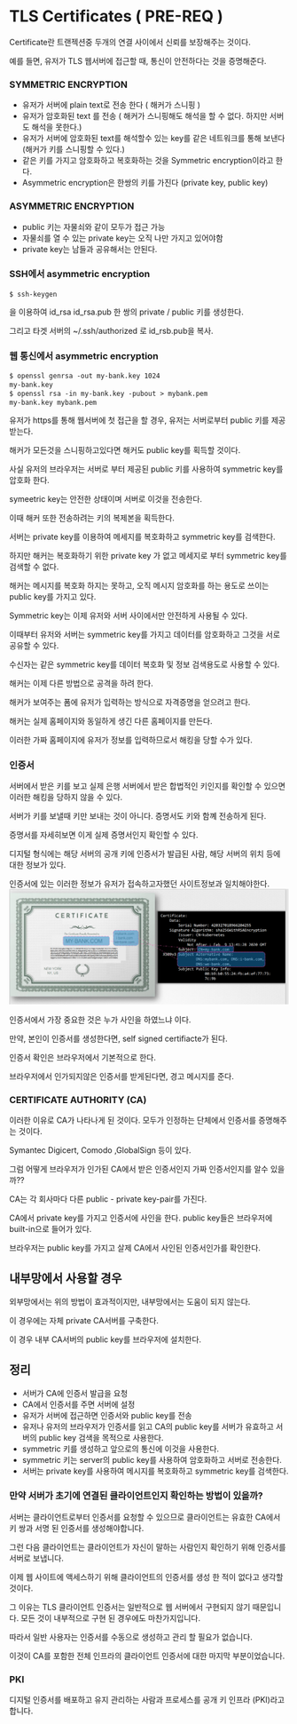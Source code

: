 # TLS Certificates ( PRE-REQ )
Certificate란 트랜젝션중 두개의 연결 사이에서 신뢰를 보장해주는 것이다.

예를 들면, 유저가 TLS 웹서버에 접근할 때, 통신이 안전하다는 것을 증명해준다.

### SYMMETRIC ENCRYPTION
* 유저가 서버에 plain text로 전송 한다 ( 해커가 스니핑 )
* 유저가 암호화된 text 를 전송 ( 해커가 스니핑해도 해석을 할 수 없다. 하지만 서버도 해석을 못한다.)
* 유저가 서버에 암호화된 text를 해석할수 있는 key를 같은 네트워크를 통해 보낸다 (해커가 키를 스니핑할 수 있다.)
* 같은 키를 가지고 암호화하고 복호화하는 것을 Symmetric encryption이라고 한다.
* Asymmetric encryption은 한쌍의 키를 가진다 (private key, public key)

 
### ASYMMETRIC ENCRYPTION
* public 키는 자물쇠와 같이 모두가 접근 가능
* 자물쇠를 열 수 있는 private key는 오직 나만 가지고 있어야함
* private key는 남들과 공유해서는 안된다.

### SSH에서 asymmetric encryption
```
$ ssh-keygen
```
을 이용하여 id_rsa id_rsa.pub 한 쌍의 private / public 키를 생성한다.

그리고 타겟 서버의 ~/.ssh/authorized 로 id_rsb.pub을 복사.

### 웹 통신에서 asymmetric encryption
```
$ openssl genrsa -out my-bank.key 1024
my-bank.key
$ openssl rsa -in my-bank.key -pubout > mybank.pem
my-bank.key mybank.pem
```
유저가 https를 통해 웹서버에 첫 접근을 할 경우, 유저는 서버로부터 public 키를 제공받는다.

해커가 모든것을 스니핑하고있다면 해커도 public key를 획득할 것이다.

사실 유저의 브라우저는 서버로 부터 제공된 public 키를 사용하여 symmetric key를 압호화 한다.

symeetric key는 안전한 상태이며 서버로 이것을 전송한다.

이때 해커 또한 전송하려는 키의 복제본을 획득한다.

서버는 private key를 이용하여 메세지를 복호화하고 symmetric key를 검색한다.

하지만 해커는 복호화하기 위한 private key 가 없고 메세지로 부터 symmetric key를 검색할 수 없다.
 
해커는 메시지를 복호화 하지는 못하고, 오직 메시지 암호화를 하는 용도로 쓰이는 public key를 가지고 있다.
 
Symmetric key는 이제 유저와 서버 사이에서만 안전하게 사용될 수 있다.

이때부터 유저와 서버는 symmetric key를 가지고 데이터를 암호화하고 그것을 서로 공유할 수 있다.

수신자는 같은 symmetric key를 데이터 복호화 및 정보 검색용도로 사용할 수 있다.
 
해커는 이제 다른 방법으로 공격을 하려 한다.

해커가 보여주는 폼에 유저가 입력하는 방식으로 자격증명을 얻으려고 한다.

해커는 실제 홈페이지와 동일하게 생긴 다른 홈페이지를 만든다.

이러한 가짜 홈페이지에 유저가 정보를 입력하므로서 해킹을 당할 수가 있다.

### 인증서
서버에서 받은 키를 보고 실제 은행 서버에서 받은 합법적인 키인지를 확인할 수 있으면 이러한 해킹을 당하지 않을 수 있다.

서버가 키를 보낼때 키만 보내는 것이 아니다. 증명서도 키와 함꼐 전송하게 된다.

증명서를 자세히보면 이게 실제 증명서인지 확인할 수 있다.

디지털 형식에는 해당 서버의 공개 키에 인증서가 발급된 사람, 해당 서버의 위치 등에 대한 정보가 있다.

인증서에 있는 이러한 정보가 유저가 접속하고자했던 사이트정보과 일치해야한다.
![cerificate](../contents/certification.PNG)

인증서에서 가장 중요한 것은 누가 사인을 하였느냐 이다.

만약, 본인이 인증서를 생성한다면, self signed certifiacte가 된다.

인증서 확인은 브라우저에서 기본적으로 한다.

브라우저에서 인가되지않은 인증서를 받게된다면, 경고 메시지를 준다.

### CERTIFICATE AUTHORITY (CA)
이러한 이유로 CA가 나타나게 된 것이다. 모두가 인정하는 단체에서 인증서를 증명해주는 것이다.

Symantec Digicert, Comodo ,GlobalSign 등이 있다.

그럼 어떻게 브라우저가 인가된 CA에서 받은 인증서인지 가짜 인증서인지를 알수 있을까??

CA는 각 회사마다 다른 public - private key-pair를 가진다.

CA에서 private key를 가지고 인증서에 사인을 한다. public key들은 브라우저에 built-in으로 들어가 있다.

브라우저는 public key를 가지고 살제 CA에서 사인된 인증서인가를 확인한다.

## 내부망에서 사용할 경우
외부망에서는 위의 방법이 효과적이지만, 내부망에서는 도움이 되지 않는다.

이 경우에는 자체 private CA서버를 구축한다.

이 경우 내부 CA서버의 public key를 브라우저에 설치한다.

## 정리
* 서버가 CA에 인증서 발급을 요청
* CA에서 인증서를 주면 서버에 설정
* 유저가 서버에 접근하면 인증서와 public key를 전송
* 유저나 유저의 브라우저가 인증서를 읽고 CA의 public key를 서버가 유효하고 서버의 public key 검색을 목적으로 사용한다.
* symmetric 키를 생성하고 앞으로의 통신에 이것을 사용한다.
* symmetric 키는 server의 public key를 사용하여 암호화하고 서버로 전송한다.
* 서버는 private key를 사용하여 메시지를 복호화하고 symmetric key를 검색한다.


### 만약 서버가 초기에 연결된 클라이언트인지 확인하는 방법이 있을까?
서버는 클라이언트로부터 인증서를 요청할 수 있으므로 클라이언트는 유효한 CA에서 키 쌍과 서명 된 인증서를 생성해야합니다.

그런 다음 클라이언트는 클라이언트가 자신이 말하는 사람인지 확인하기 위해 인증서를 서버로 보냅니다.

이제 웹 사이트에 액세스하기 위해 클라이언트의 인증서를 생성 한 적이 없다고 생각할 것이다.

그 이유는 TLS 클라이언트 인증서는 일반적으로 웹 서버에서 구현되지 않기 때문입니다. 모든 것이 내부적으로 구현 된 경우에도 마찬가지입니다.

따라서 일반 사용자는 인증서를 수동으로 생성하고 관리 할 필요가 없습니다.

이것이 CA를 포함한 전체 인프라의 클라이언트 인증서에 대한 마지막 부분이었습니다.

### PKI
디지털 인증서를 배포하고 유지 관리하는 사람과 프로세스를 공개 키 인프라 (PKI)라고합니다.
